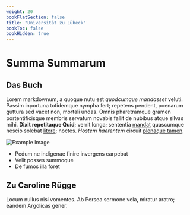 ```yaml
---
weight: 20
bookFlatSection: false
title: "Universität zu Lübeck"
bookToc: false
bookHidden: true
---
```


# Summa Summarum

## Das Buch
Lorem markdownum, a quoque nutu est *quodcumque mandasset* veluti. Passim
inportuna totidemque nympha fert; repetens pendent, poenarum guttura sed vacet
non, mortali undas. Omnis pharetramque gramen portentificisque membris servatum
novabis fallit de nubibus atque silvas mihi. **Dixit repetitaque Quid**; verrit
longa; sententia [mandat](http://pastor-ad.io/questussilvas) quascumque nescio
solebat [litore](http://lacrimas-ab.net/); noctes. *Hostem haerentem* circuit
[plenaque tamen](http://www.sine.io/in).

![Example Image](FSC_3234.JPG)

- Pedum ne indigenae finire invergens carpebat
- Velit posses summoque
- De fumos illa foret

## Zu Caroline Rügge

Locum nullus nisi vomentes. Ab Persea sermone vela, miratur aratro; eandem
Argolicas gener.


